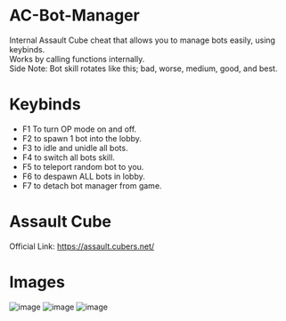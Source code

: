 # AC-Bot-Manager
Internal Assault Cube cheat that allows you to manage bots easily, using keybinds.                                                                        
Works by calling functions internally.                                       
Side Note: Bot skill rotates like this; bad, worse, medium, good, and best.

# Keybinds
+ F1 To turn OP mode on and off.
+ F2 to spawn 1 bot into the lobby.
+ F3 to idle and unidle all bots.
+ F4 to switch all bots skill.
+ F5 to teleport random bot to you.
+ F6 to despawn ALL bots in lobby.
+ F7 to detach bot manager from game.

# Assault Cube
Official Link: https://assault.cubers.net/

# Images
![image](https://user-images.githubusercontent.com/75084509/127054610-7013dd30-3442-446a-acdd-8f04f1ddc6a5.png)
![image](https://user-images.githubusercontent.com/75084509/127055094-a040eb41-b7a0-474c-ac16-d04a093b4615.png)
![image](https://user-images.githubusercontent.com/75084509/127055260-37ec9570-2ea4-49b4-81da-d3e4e2319061.png)
